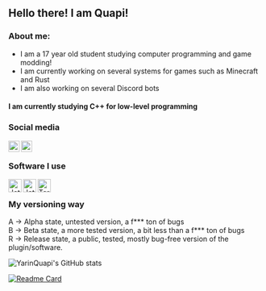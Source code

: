 ## Hello there! I am Quapi!

### About me:
 - I am a 17 year old student studying computer programming and game modding!
 - I am currently working on several systems for games such as Minecraft and Rust
 - I am also working on several Discord bots

#### I am currently studying C++ for low-level programming

### Social media
[<img align="left" alt="YarinQuapi | Twitter" width="22px" src="https://cdn.jsdelivr.net/npm/simple-icons@v3/icons/twitter.svg" />][twitter]
[<img align="left" alt="Quapi | Discord" width="22px" src="https://cdn.jsdelivr.net/npm/simple-icons@v3/icons/discord.svg" />][discord]
<br />

### Software I use
[<img align="left" alt="JetBrains Intellij Ultimate " width="26px" src="https://resources.jetbrains.com/storage/products/intellij-idea/img/meta/intellij-idea_logo_300x300.png" />][intellij]
[<img align="left" alt="JetBrains CLion" width="26px" src="https://resources.jetbrains.com/storage/products/clion/img/meta/clion_logo_300x300.png" />][clion]
[<img align="left" alt="Termius Premium " width="26px" src="https://assets.website-files.com/5c7036349b5477bf13f828cf/5c7036349b547704bbf82a41_brand-preview-1.svg" />][termius]
<br />

### My versioning way
A -> Alpha state, untested version, a f*** ton of bugs<br/>
B -> Beta state, a more tested version, a bit less than a f*** ton of bugs<br/>
R -> Release state, a public, tested, mostly bug-free version of the plugin/software.<br/>

![YarinQuapi's GitHub stats](https://github-readme-stats.vercel.app/api?username=YarinQuapi&title_color=ec80ff&hide_border=true&theme=radical&count_private=true)


[![Readme Card](https://github-readme-stats.vercel.app/api/pin/?username=YarinQuapi&repo=Waypoints&theme=radical&title_color=ec80ff)](https://github.com/YarinQuapi/Waypoints)

[clion]: https://www.jetbrains.com/clion/
[intellij]: https://www.jetbrains.com/idea/
[twitter]: https://twitter.com/YarinQuapi
[discord]: https://discordapp.com/users/234221636604133378
[termius]: https://termius.com/


